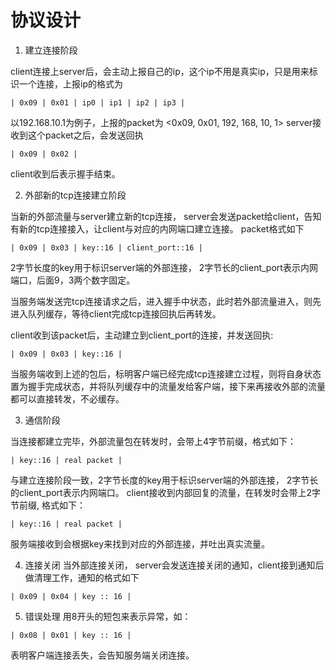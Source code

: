 # 协议设计

1. 建立连接阶段

client连接上server后，会主动上报自己的ip，这个ip不用是真实ip，只是用来标识一个连接，上报ip的格式为

```
| 0x09 | 0x01 | ip0 | ip1 | ip2 | ip3 |
```

以192.168.10.1为例子，上报的packet为 <0x09, 0x01, 192, 168, 10, 1>
server接收到这个packet之后，会发送回执

```
| 0x09 | 0x02 |
```

client收到后表示握手结束。

2. 外部新的tcp连接建立阶段

当新的外部流量与server建立新的tcp连接， server会发送packet给client，告知有新的tcp连接接入，让client与对应的内网端口建立连接。
packet格式如下

```
| 0x09 | 0x03 | key::16 | client_port::16 |
```

2字节长度的key用于标识server端的外部连接， 2字节长的client_port表示内网端口，后面9，3两个数字固定。

当服务端发送完tcp连接请求之后，进入握手中状态，此时若外部流量进入，则先进入队列缓存，等待client完成tcp连接回执后再转发。

client收到该packet后，主动建立到client_port的连接，并发送回执:

```
| 0x09 | 0x03 | key::16 |
```

当服务端收到上述的包后，标明客户端已经完成tcp连接建立过程，则将自身状态置为握手完成状态，并将队列缓存中的流量发给客户端，接下来再接收外部的流量都可以直接转发，不必缓存。

3. 通信阶段

当连接都建立完毕，外部流量包在转发时，会带上4字节前缀，格式如下：

```
| key::16 | real packet |
```

与建立连接阶段一致，2字节长度的key用于标识server端的外部连接， 2字节长的client_port表示内网端口。
client接收到内部回复的流量，在转发时会带上2字节前缀, 格式如下：

```
| key::16 | real packet |
```

服务端接收到会根据key来找到对应的外部连接，并吐出真实流量。

4. 连接关闭
当外部连接关闭， server会发送连接关闭的通知，client接到通知后做清理工作，通知的格式如下

```
| 0x09 | 0x04 | key :: 16 |
```

5. 错误处理
用8开头的短包来表示异常，如：

```
| 0x08 | 0x01 | key :: 16 |
```

表明客户端连接丢失，会告知服务端关闭连接。